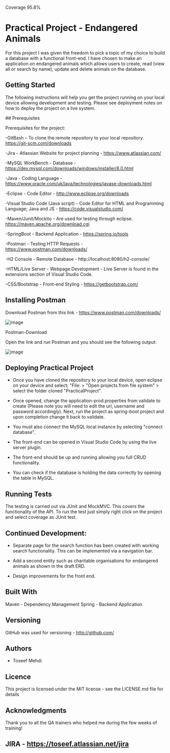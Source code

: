 Coverage 95.8%

# Practical Project - Endangered Animals

For this project I was given the freedom to pick a topic of my choice to build a database with a functional front-end. I have chosen to make an application on endangered animals which allows users to create, read (view all or search by name), update and delete animals on the database. 

## Getting Started 

The following instructions will help you get the project running on your local device allowing development and testing. Please see deployment notes on how to deploy the project on a live system. 

## Prerequisites 

Prerequisites for the project: 

-GitBash – To clone the remote repository to your local repository. https://git-scm.com/downloads

-Jira - Atlassian Website for project planning - https://www.atlassian.com/

-MySQL WorkBench - Database - https://dev.mysql.com/downloads/windows/installer/8.0.html

-Java - Coding Language - https://www.oracle.com/uk/java/technologies/javase-downloads.html

-Eclipse - Code Editor - http://www.eclipse.org/downloads

-Visual Studio Code (Java script) - Code Editor for HTML and Programming Language; Java and JS - https://code.visualstudio.com/

-Maven/Junit/Mockito - Are used for testing through eclipse. https://maven.apache.org/download.cgi

-SpringBoot - Backend Application - https://spring.io/tools

-Postman - Testing HTTP Requests - https://www.postman.com/downloads/

-H2 Console - Remote Database - http://localhost:8080/h2-console/

-HTML/Live Server - Webpage Development - Live Server is found in the extensions section of Visual Studio Code.

-CSS/Bootstrap - Front-end Styling - https://getbootstrap.com/


## Installing Postman
Download Postman from this link - https://www.postman.com/downloads/

![image](https://user-images.githubusercontent.com/105277444/181766013-a57eaf12-0c95-4750-8283-22bfc0b32e1a.png)

Postman-Download

Open the link and run Postman and you should see the following output:

![image](https://user-images.githubusercontent.com/105277444/181766064-ec2e1f55-cd52-4512-be02-23a2754aed56.png)


## Deploying Practical Project 

- Once you have cloned the repository to your local device, open eclipse on your device and select; "File: > "Open projects from file system" > select the folder cloned "PracticalProject".

- Once opened, change the application-prod.properties from validate to create (Please note you will need to edit the url, username and password accordingly). Next, run the project as spring-boot project and upon completion change it back to validate.

- You must also connect the MySQL local instance by selecting "connect database". 

- The front-end can be opened in Visual Studio Code by using the live server plugin.

- The front-end should be up and running allowing you full CRUD functionality. 

- You can check if the database is holding the data correctly by opening the table in MySQL. 


## Running Tests

The testing is carried out via JUnit and MockMVC. This covers the functionality of the API. To run the test just simply right click on the project and select coverage as JUnit test.

## Continued Development:
- Separate page for the search function has been created with working search functionality. This can be implemented via a navigation bar. 

- Add a second entity such as charitable organisations for endangered animals as shown in the draft ERD. 

- Design improvements for the front end. 

## Built With

Maven - Dependency Management
Spring - Backend Application

## Versioning 

GitHub was used for versioning - http://github.com/

## Authors

- Toseef Mehdi 

## Licence 

This project is licensed under the MIT license - see the LICENSE.md file for details

## Acknowledgments 

Thank you to all the QA trainers who helped me during the few weeks of training!

## JIRA - https://toseef.atlassian.net/jira










